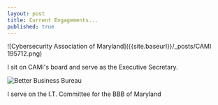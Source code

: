 ```yaml
---
layout: post
title: Current Engagements...
published: true
---
```

![Cybersecurity Association of Maryland]({{site.baseurl}}/_posts/CAMI 195712.png)

I sit on CAMI's board and serve as the Executive Secretary.

![Better Business Bureau]({{site.baseurl}}/_posts/BBB195501.png)

I serve on the I.T. Committee for the BBB of Maryland
